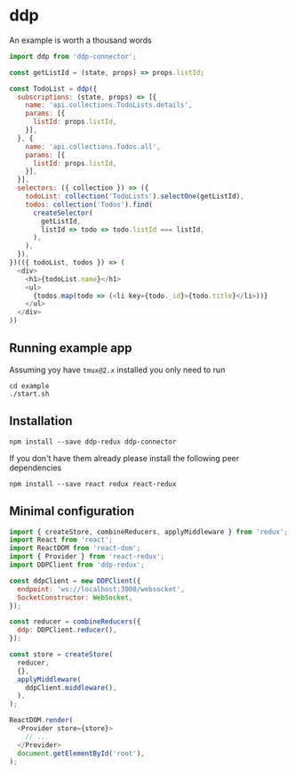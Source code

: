 # ddp

An example is worth a thousand words
```javascript
import ddp from 'ddp-connector';

const getListId = (state, props) => props.listId;

const TodoList = ddp({
  subscriptions: (state, props) => [{
    name: 'api.collections.TodoLists.details',
    params: [{
      listId: props.listId,
    }],
  }, {
    name: 'api.collections.Todos.all',
    params: [{
      listId: props.listId,
    }],
  }],
  selectors: ({ collection }) => ({
    todoList: collection('TodoLists').selectOne(getListId),
    todos: collection('Todos').find(
      createSelector(
        getListId,
        listId => todo => todo.listId === listId,
      ),
    ),
  }),
})(({ todoList, todos }) => (
  <div>
    <h1>{todoList.name}</h1>
    <ul>
      {todos.map(todo => (<li key={todo._id}>{todo.title}</li>))}
    </ul>
  </div>
))
```

## Running example app

Assuming yoy have `tmux@2.x` installed you only need to run
```
cd example
./start.sh
```

## Installation

```
npm install --save ddp-redux ddp-connector
```
If you don't have them already please install the following peer dependencies
```
npm install --save react redux react-redux
```

## Minimal configuration

```javascript
import { createStore, combineReducers, applyMiddleware } from 'redux';
import React from 'react';
import ReactDOM from 'react-dom';
import { Provider } from 'react-redux';
import DDPClient from 'ddp-redux';

const ddpClient = new DDPClient({
  endpoint: 'ws://localhost:3000/websocket',
  SocketConstructor: WebSocket,
});

const reducer = combineReducers({
  ddp: DDPClient.reducer(),
});

const store = createStore(
  reducer,
  {},
  applyMiddleware(
    ddpClient.middleware(),
  ),
);

ReactDOM.render(
  <Provider store={store}>
    // ...
  </Provider>
  document.getElementById('root'),
);
```
